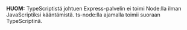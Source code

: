 **HUOM:** TypeScriptistä johtuen Express-palvelin ei toimi Node:lla ilman JavaScriptiksi kääntämistä. ts-node:lla ajamalla toimii suoraan TypeScriptinä.
